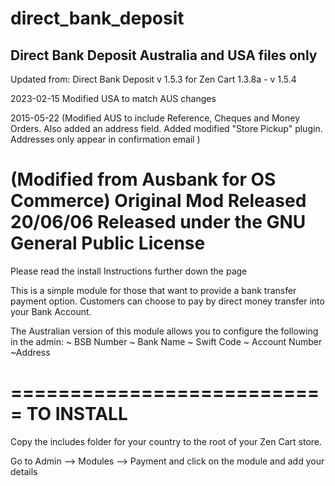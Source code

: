 # direct_bank_deposit

 Direct Bank Deposit Australia and USA files only
 -----------------------------------------
 
Updated from:
Direct Bank Deposit v 1.5.3 for Zen Cart 1.3.8a - v 1.5.4

2023-02-15
Modified USA to match AUS changes

2015-05-22
 (Modified AUS to include Reference, Cheques and Money Orders. 
  Also added an address field. 
  Added modified "Store Pickup" plugin. Addresses only appear in confirmation email
 )

(Modified from Ausbank for OS Commerce)
Original Mod Released 20/06/06
Released under the GNU General Public License
================================================================

Please read the install Instructions further down the page

This is a simple module for those that want to provide a bank transfer payment option. Customers can choose to pay by direct money transfer into your Bank Account.

The Australian version of this module allows you to configure the following in the admin:
~ BSB Number
~ Bank Name
~ Swift Code
~ Account Number
~Address

===========================
TO INSTALL
===========================
Copy the includes folder for your country to the root of your Zen Cart store.

Go to Admin --> Modules --> Payment and click on the module and add your details
